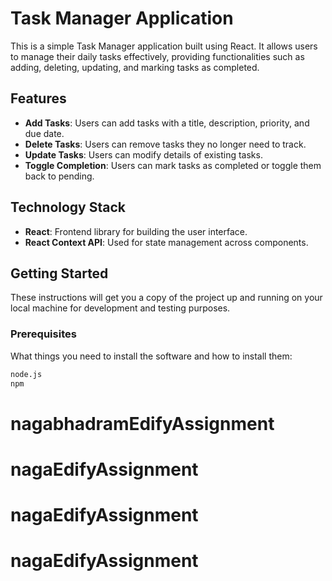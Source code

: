 # Task Manager Application

This is a simple Task Manager application built using React. It allows users to manage their daily tasks effectively, providing functionalities such as adding, deleting, updating, and marking tasks as completed.

## Features

- **Add Tasks**: Users can add tasks with a title, description, priority, and due date.
- **Delete Tasks**: Users can remove tasks they no longer need to track.
- **Update Tasks**: Users can modify details of existing tasks.
- **Toggle Completion**: Users can mark tasks as completed or toggle them back to pending.

## Technology Stack

- **React**: Frontend library for building the user interface.
- **React Context API**: Used for state management across components.

## Getting Started

These instructions will get you a copy of the project up and running on your local machine for development and testing purposes.

### Prerequisites

What things you need to install the software and how to install them:

```bash
node.js
npm
```
# nagabhadramEdifyAssignment
# nagaEdifyAssignment
# nagaEdifyAssignment
# nagaEdifyAssignment

